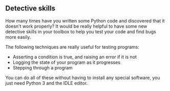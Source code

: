 ## Detective skills

How many times have you written some Python code and discovered that it doesn't work properly? It would be really helpful to have some new detective skills in your toolbox to help you test your code and find bugs more easily.

The following techniques are really useful for testing programs:

- Asserting a condition is true, and raising an error if it is not
- Logging the state of your program as it progresses
- Stepping through a program

You can do all of these without having to install any special software, you just need Python 3 and the IDLE editor.
